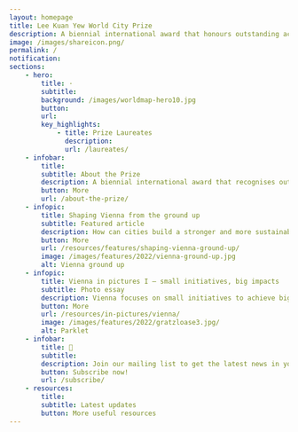 ```yaml
---
layout: homepage
title: Lee Kuan Yew World City Prize
description: A biennial international award that honours outstanding achievements and contributions to the creation of liveable, vibrant and sustainable urban communities around the world
image: /images/shareicon.png/
permalink: /
notification: 
sections:
    - hero:
        title: ·
        subtitle: 
        background: /images/worldmap-hero10.jpg
        button: 
        url: 
        key_highlights:
            - title: Prize Laureates
              description: 
              url: /laureates/
    - infobar:    
        title: 
        subtitle: About the Prize
        description: A biennial international award that recognises outstanding cities in tackling urban challenges to bring about a holistic & sustained urban transformation.
        button: More
        url: /about-the-prize/
    - infopic:    
        title: Shaping Vienna from the ground up
        subtitle: Featured article
        description: How can cities build a stronger and more sustainable society for the future? 2020 Prize Laureate Vienna shows us how. 
        button: More 
        url: /resources/features/shaping-vienna-ground-up/
        image: /images/features/2022/vienna-ground-up.jpg
        alt: Vienna ground up
    - infopic:    
        title: Vienna in pictures I — small initiatives, big impacts
        subtitle: Photo essay
        description: Vienna focuses on small initiatives to achieve big impacts. Find out how in this photo essay.
        button: More 
        url: /resources/in-pictures/vienna/
        image: /images/features/2022/gratzloase3.jpg/
        alt: Parklet
    - infobar:    
        title: 📩
        subtitle: 
        description: Join our mailing list to get the latest news in your inbox!
        button: Subscribe now!  
        url: /subscribe/
    - resources:
        title: 
        subtitle: Latest updates
        button: More useful resources
---
```

